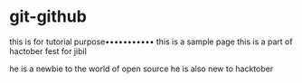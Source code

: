 # git-github
this is for tutorial purpose•••••••••••
this is a sample page
this is a part of hactober fest for jibil

he is a newbie to the world of open source
he is also new to hacktober

